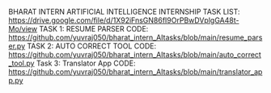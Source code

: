 BHARAT INTERN
ARTIFICIAL INTELLIGENCE INTERNSHIP
TASK LIST: https://drive.google.com/file/d/1X92iFnsGN86fI9OrPBwDVplgGA48t-Mo/view
TASK 1: RESUME PARSER
CODE: https://github.com/yuvraj050/bharat_intern_AItasks/blob/main/resume_parser.py
TASK 2: AUTO CORRECT TOOL
CODE: https://github.com/yuvraj050/bharat_intern_AItasks/blob/main/auto_correct_tool.py
Task 3: Translator App
CODE: https://github.com/yuvraj050/bharat_intern_AItasks/blob/main/translator_app.py
